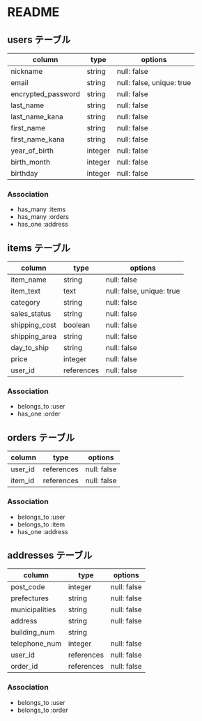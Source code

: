# README

## users テーブル

| column             | type       | options                   |
| ------------------ | ---------- | ------------------------- |
| nickname           | string     | null: false               |
| email              | string     | null: false, unique: true |
| encrypted_password | string     | null: false               |
| last_name          | string     | null: false               |
| last_name_kana     | string     | null: false               |
| first_name         | string     | null: false               |
| first_name_kana    | string     | null: false               |
| year_of_birth      | integer    | null: false               |
| birth_month        | integer    | null: false               |
| birthday           | integer    | null: false               |

### Association
- has_many :items
- has_many :orders
- has_one :address

## items テーブル

| column            | type       | options                   |
| ----------------- | ---------- | ------------------------- |
| item_name         | string     | null: false               |
| item_text         | text       | null: false, unique: true |
| category          | string     | null: false               |
| sales_status      | string     | null: false               |
| shipping_cost     | boolean    | null: false               |
| shipping_area     | string     | null: false               |
| day_to_ship       | string     | null: false               |
| price             | integer    | null: false               |
| user_id           | references | null: false               |

### Association
- belongs_to :user
- has_one :order

## orders テーブル

| column            | type       | options                   |
| ----------------- | ---------- | ------------------------- |
| user_id           | references | null: false               |
| item_id           | references | null: false               |

### Association
- belongs_to :user
- belongs_to :item
- has_one :address

## addresses テーブル

| column            | type       | options                   |
| ----------------- | ---------- | ------------------------- |
| post_code         | integer    | null: false               |
| prefectures       | string     | null: false               |
| municipalities    | string     | null: false               |
| address           | string     | null: false               |
| building_num      | string     |                           |
| telephone_num     | integer    | null: false               |
| user_id           | references | null: false               |
| order_id          | references | null: false               |

### Association
- belongs_to :user
- belongs_to :order